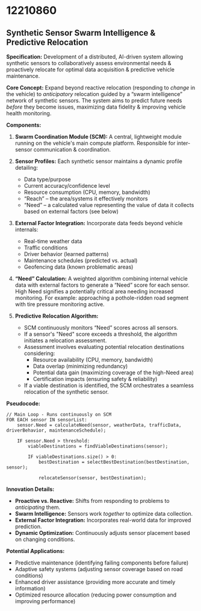 # 12210860

## Synthetic Sensor Swarm Intelligence & Predictive Relocation

**Specification:** Development of a distributed, AI-driven system allowing synthetic sensors to collaboratively assess environmental needs & proactively relocate for optimal data acquisition & predictive vehicle maintenance.

**Core Concept:** Expand beyond reactive relocation (responding to *change* in the vehicle) to *anticipatory* relocation guided by a “swarm intelligence” network of synthetic sensors. The system aims to predict future needs *before* they become issues, maximizing data fidelity & improving vehicle health monitoring.

**Components:**

1.  **Swarm Coordination Module (SCM):** A central, lightweight module running on the vehicle's main compute platform. Responsible for inter-sensor communication & coordination.

2.  **Sensor Profiles:** Each synthetic sensor maintains a dynamic profile detailing:
    *   Data type/purpose
    *   Current accuracy/confidence level
    *   Resource consumption (CPU, memory, bandwidth)
    *   “Reach” – the area/systems it effectively monitors
    *   “Need” – a calculated value representing the value of data it collects based on external factors (see below)

3.  **External Factor Integration:** Incorporate data feeds beyond vehicle internals:
    *   Real-time weather data
    *   Traffic conditions
    *   Driver behavior (learned patterns)
    *   Maintenance schedules (predicted vs. actual)
    *   Geofencing data (known problematic areas)

4.  **“Need” Calculation:** A weighted algorithm combining internal vehicle data with external factors to generate a “Need” score for each sensor. High Need signifies a potentially critical area needing increased monitoring. For example: approaching a pothole-ridden road segment with tire pressure monitoring active.

5.  **Predictive Relocation Algorithm:**
    *   SCM continuously monitors “Need” scores across all sensors.
    *   If a sensor's "Need" score exceeds a threshold, the algorithm initiates a relocation assessment.
    *   Assessment involves evaluating potential relocation destinations considering:
        *   Resource availability (CPU, memory, bandwidth)
        *   Data overlap (minimizing redundancy)
        *   Potential data gain (maximizing coverage of the high-Need area)
        *   Certification impacts (ensuring safety & reliability)
    *   If a viable destination is identified, the SCM orchestrates a seamless relocation of the synthetic sensor.

**Pseudocode:**

```
// Main Loop - Runs continuously on SCM
FOR EACH sensor IN sensorList:
    sensor.Need = calculateNeed(sensor, weatherData, trafficData, driverBehavior, maintenanceSchedule);

    IF sensor.Need > threshold:
        viableDestinations = findViableDestinations(sensor);

        IF viableDestinations.size() > 0:
            bestDestination = selectBestDestination(bestDestination, sensor);

            relocateSensor(sensor, bestDestination);
```

**Innovation Details:**

*   **Proactive vs. Reactive:** Shifts from responding to problems to *anticipating* them.
*   **Swarm Intelligence:** Sensors work *together* to optimize data collection.
*   **External Factor Integration:** Incorporates real-world data for improved prediction.
*   **Dynamic Optimization:** Continuously adjusts sensor placement based on changing conditions.

**Potential Applications:**

*   Predictive maintenance (identifying failing components before failure)
*   Adaptive safety systems (adjusting sensor coverage based on road conditions)
*   Enhanced driver assistance (providing more accurate and timely information)
*   Optimized resource allocation (reducing power consumption and improving performance)